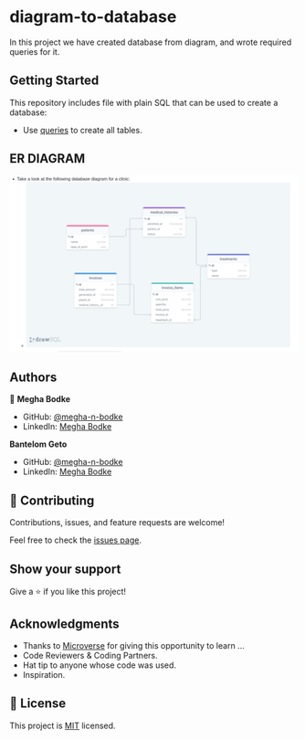 # diagram-to-database

In this project we have created database from diagram, and wrote required queries for it.

## Getting Started

This repository includes file with plain SQL that can be used to create a database:

- Use [queries](./schema_based_on_diagram.sql) to create all tables.

## ER DIAGRAM

![ERD](./screenshot/ERD.png)

## Authors

👤 **Megha Bodke**

- GitHub: [@megha-n-bodke](https://github.com/megha-n-bodke)
- LinkedIn: [Megha Bodke](https://www.linkedin.com/in/megha-bodke/)

**Bantelom Geto**

- GitHub: [@megha-n-bodke](https://github.com/megha-n-bodke)
- LinkedIn: [Megha Bodke](https://www.linkedin.com/in/megha-bodke/)

## 🤝 Contributing

Contributions, issues, and feature requests are welcome!

Feel free to check the [issues page](../../issues/).

## Show your support

Give a ⭐️ if you like this project!

## Acknowledgments

- Thanks to [Microverse](https://www.microverse.org/) for giving this opportunity to learn ...
- Code Reviewers & Coding Partners.
- Hat tip to anyone whose code was used.
- Inspiration.

## 📝 License

This project is [MIT](./MIT.md) licensed.
